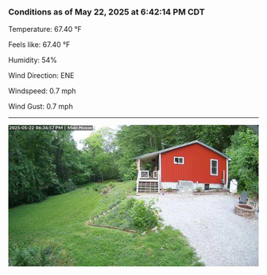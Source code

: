 ### Conditions as of May 22, 2025 at 6:42:14 PM CDT 

Temperature: 67.40 &deg;F

Feels like: 67.40 &deg;F

Humidity: 54%

Wind Direction: ENE

Windspeed: 0.7 mph

Wind Gust: 0.7 mph

---

<img src="./images/latest.jpeg"/>

